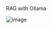 RAG with Ollama

![image](https://github.com/rvjh/RAG-WIth-Website-Data/assets/25612051/d05823be-16f9-4136-a507-b0b93b766eab)
